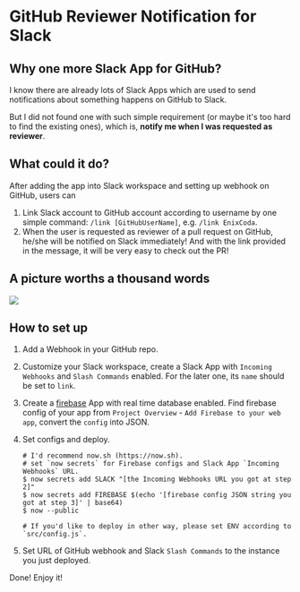 # GitHub Reviewer Notification for Slack

## Why one more Slack App for GitHub?
I know there are already lots of Slack Apps which are used to send notifications about something happens on GitHub to Slack.

But I did not found one with such simple requirement (or maybe it's too hard to find the existing ones), which is, **notify me when I was requested as reviewer**.

## What could it do?
After adding the app into Slack workspace and setting up webhook on GitHub, users can
1. Link Slack account to GitHub account according to username by one simple command: `/link [GitHubUserName]`, e.g. `/link EnixCoda`.
2. When the user is requested as reviewer of a pull request on GitHub, he/she will be notified on Slack immediately! And with the link provided in the message, it will be very easy to check out the PR!

## A picture worths a thousand words
![](https://user-images.githubusercontent.com/7480839/40874057-05385f84-669d-11e8-94d4-7aa9778df06b.png)

## How to set up

1. Add a Webhook in your GitHub repo.

1. Customize your Slack workspace, create a Slack App with `Incoming Webhooks` and `Slash Commands` enabled. For the later one, its `name` should be set to `link`.

1. Create a [firebase](https://firebase.google.com) App with real time database enabled. Find firebase config of your app from `Project Overview` - `Add Firebase to your web app`, convert the `config` into JSON.

1. Set configs and deploy.
    ```
    # I'd recommend now.sh (https://now.sh).
    # set `now secrets` for Firebase configs and Slack App `Incoming Webhooks` URL.
    $ now secrets add SLACK "[the Incoming Webhooks URL you got at step 2]"
    $ now secrets add FIREBASE $(echo '[firebase config JSON string you got at step 3]' | base64)
    $ now --public

    # If you'd like to deploy in other way, please set ENV according to `src/config.js`.
    ```
1. Set URL of GitHub webhook and Slack `Slash Commands` to the instance you just deployed.

Done! Enjoy it!
